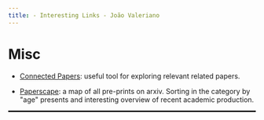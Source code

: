 ```yaml
---
title: - Interesting Links - João Valeriano
---
```


<h1>Misc</h1>

<!-- <hr noshade> -->

* <a target="_blank" href="https://www.connectedpapers.com/">Connected Papers</a>:
useful tool for exploring relevant related papers.

* <a target="_blank" href="https://paperscape.org/">Paperscape</a>:
a map of all pre-prints on arxiv. Sorting in the category by "age" presents and interesting overview of recent academic production.

<hr style="border: 1px solid" noshade>

<!--
<h1>Useful Papers</h1>

* <a target="_blank" href="https://journals.plos.org/ploscompbiol/article?id=10.1371/journal.pcbi.1008539">Ten simple rules for tackling your first mathematical models: A guide for graduate students by graduate students.</a> <font size=2>Korryn Bodner et al. PLOS COMPUTATIONAL BIOLOGY. 2021.</font> -->
